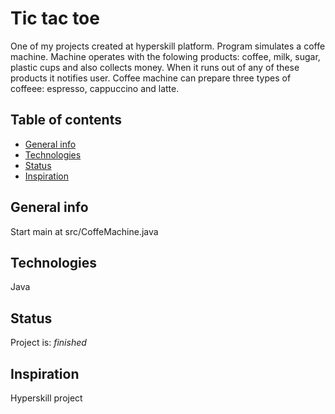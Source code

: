 # Tic tac toe

One of my projects created at hyperskill platform. Program simulates a coffe machine. Machine operates with the folowing products: coffee, milk, sugar, plastic cups and also collects money. When it runs out of any of these products it notifies user. Coffee machine can prepare three types of coffeee: espresso, cappuccino and latte.

## Table of contents

- [General info](#general-info)
- [Technologies](#technologies)
- [Status](#status)
- [Inspiration](#inspiration)

## General info

Start main at src/CoffeMachine.java

## Technologies

Java

## Status

Project is: _finished_

## Inspiration

Hyperskill project
